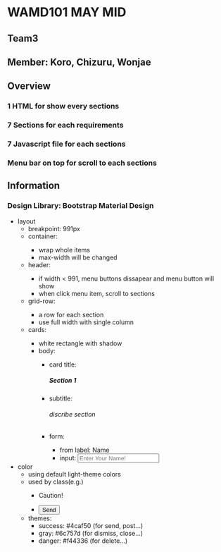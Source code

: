 # WAMD101 MAY MID
## Team3
## Member: Koro, Chizuru, Wonjae

## Overview
### 1 HTML for show every sections
### 7 Sections for each requirements
### 7 Javascript file for each sections
### Menu bar on top for scroll to each sections

## Information
### Design Library: Bootstrap Material Design
  - layout
    - breakpoint: 991px
    - container: <div class="container">
      - wrap whole items
      - max-width will be changed
    - header: <nav>
      - if width < 991, menu buttons dissapear and menu button will show
      - when click menu item, scroll to sections
    - grid-row: <div class="row">
      - a row for each section
      - use full width with single column
    - cards: <div class="card">
      - white rectangle with shadow
      - body: <div class="card-body">
        - card title: <h5 class="card-title">Section 1
        - subtitle: <h6 class="card-subtitle text-muted">discribe section
        - form: <div class="form-group">
          - from label: <label for="name_box">Name</label>
          - input: <input id="name_box" type="text" class="form-control" placeholder="Enter Your Name!">
  - color
    - using default light-theme colors
    - used by class(e.g.)
      - <p class="text-danger">Caution!</p>
      - <button class="btn-success">Send</button>
    - themes:
      - success: #4caf50 (for send, post...)
      - gray: #6c757d (for dismiss, close...)
      - danger: #f44336 (for delete...)
